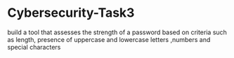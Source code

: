 # Cybersecurity-Task3
build a tool that assesses the strength of a password based on criteria such as length, presence of uppercase and lowercase letters ,numbers and special characters
